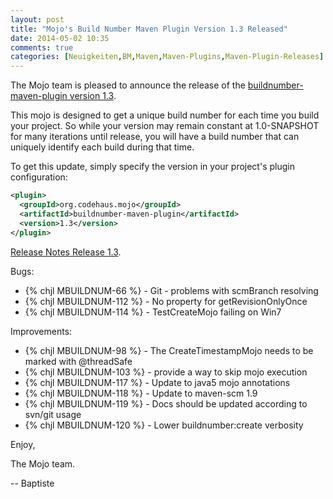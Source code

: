 ```yaml
---
layout: post
title: "Mojo's Build Number Maven Plugin Version 1.3 Released"
date: 2014-05-02 10:35
comments: true
categories: [Neuigkeiten,BM,Maven,Maven-Plugins,Maven-Plugin-Releases]
---
```

The Mojo team is pleased to announce the release of the 
[buildnumber-maven-plugin version 1.3](http://mojo.codehaus.org/buildnumber-maven-plugin/).

This mojo is designed to get a unique build number for each time you build your project. 
So while your version may remain constant at 1.0-SNAPSHOT for many iterations until release, 
you will have a build number that can uniquely identify each build during that time.

To get this update, simply specify the version in your project's plugin configuration:

``` xml
<plugin>
  <groupId>org.codehaus.mojo</groupId>
  <artifactId>buildnumber-maven-plugin</artifactId>
  <version>1.3</version>
</plugin>
```
<!-- more -->

[Release Notes Release 1.3](https://jira.codehaus.org/secure/ReleaseNote.jspa?projectId=12124&version=18855).

Bugs:

* {% chjl MBUILDNUM-66 %} - Git - problems with scmBranch resolving
* {% chjl MBUILDNUM-112 %} - No property for getRevisionOnlyOnce
* {% chjl MBUILDNUM-114 %} - TestCreateMojo failing on Win7

Improvements:

* {% chjl MBUILDNUM-98 %} - The CreateTimestampMojo needs to be marked with @threadSafe
* {% chjl MBUILDNUM-103 %} - provide a way to skip mojo execution
* {% chjl MBUILDNUM-117 %} - Update to java5 mojo annotations
* {% chjl MBUILDNUM-118 %} - Update to maven-scm 1.9
* {% chjl MBUILDNUM-119 %} - Docs should be updated according to svn/git usage
* {% chjl MBUILDNUM-120 %} - Lower buildnumber:create verbosity


Enjoy,

The Mojo team.

-- Baptiste

